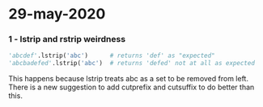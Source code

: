 # 29-may-2020


### 1 - lstrip and rstrip weirdness

```python
'abcdef'.lstrip('abc')      # returns 'def' as "expected"
'abcbadefed'.lstrip('abc')  # returns 'defed' not at all as expected
```

This happens because lstrip treats abc as a set to be removed from left. There is a new suggestion to add cutprefix and cutsuffix to do better than this.

